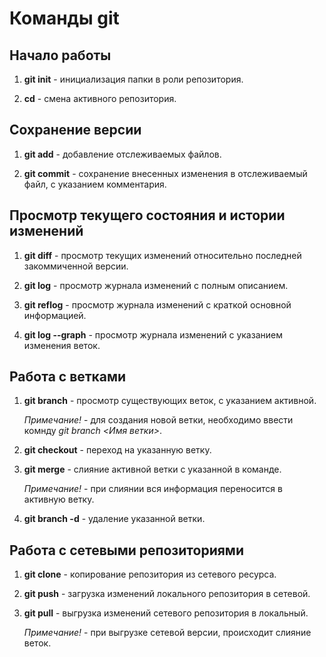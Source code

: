# Команды git

## Начало работы

1. **git init** - инициализация папки в роли репозитория.

2. **cd** - смена активного репозитория.

## Сохранение версии

1. **git add** - добавление отслеживаемых файлов.

2. **git commit** - сохранение внесенных изменения в отслеживаемый файл, с указанием комментария.

## Просмотр текущего состояния и истории изменений

1. **git diff** - просмотр текущих изменений относительно последней закоммиченной версии.

2. **git log** - просмотр журнала изменений с полным описанием.

3. **git reflog** - просмотр журнала изменений с краткой основной информацией.

4. **git log --graph** - просмотр журнала изменений с указанием изменения веток.

## Работа с ветками

1. **git branch** - просмотр существующих веток, с указанием активной.
    
    *Примечание!* - для создания новой ветки, необходимо ввести комнду *git branch <Имя ветки>*.
    
2. **git checkout** - переход на указанную ветку.

3. **git merge** - слияние активной ветки с указанной в команде.

    *Примечание!* - при слиянии вся информация переносится в активную ветку.

4. **git branch -d** - удаление указанной ветки.

## Работа с сетевыми репозиториями

1. **git clone** - копирование репозитория из сетевого ресурса.

2. **git push** - загрузка изменений локального репозитория в сетевой.

3. **git pull** - выгрузка изменений сетевого репозитория в локальный.

    *Примечание!* - при выгрузке сетевой версии, происходит слияние веток.
